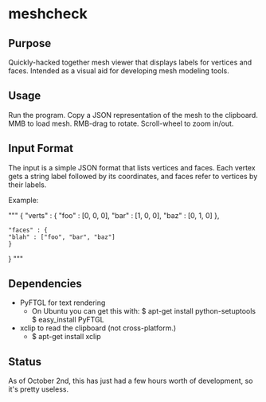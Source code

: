 # meshcheck

## Purpose

  Quickly-hacked together mesh viewer that displays labels for
  vertices and faces. Intended as a visual aid for developing mesh
  modeling tools.

## Usage

  Run the program. Copy a JSON representation of the mesh to the
  clipboard. MMB to load mesh. RMB-drag to rotate. Scroll-wheel to
  zoom in/out.

## Input Format

  The input is a simple JSON format that lists vertices and
  faces. Each vertex gets a string label followed by its coordinates,
  and faces refer to vertices by their labels.

  Example:

  """
  {
    "verts" : {
	"foo" : [0, 0, 0],
	"bar" : [1, 0, 0],
	"baz" : [0, 1, 0]
    },

    "faces" : {
	"blah" : ["foo", "bar", "baz"]
    }
  }
  """

## Dependencies
  - PyFTGL for text rendering
	- On Ubuntu you can get this with:
      $ apt-get install python-setuptools
	  $ easy_install PyFTGL
  - xclip to read the clipboard (not cross-platform.)
	- $ apt-get install xclip

## Status
  As of October 2nd, this has just had a few hours worth of
  development, so it's pretty useless.
